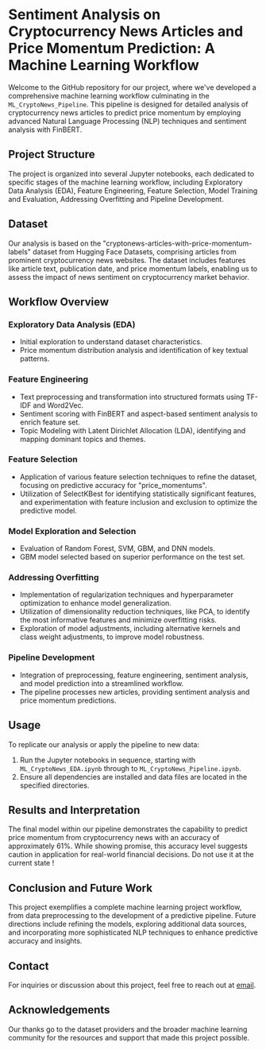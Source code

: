 # Sentiment Analysis on Cryptocurrency News Articles and Price Momentum Prediction: A Machine Learning Workflow

Welcome to the GitHub repository for our project, where we've developed a comprehensive machine learning workflow culminating in the `ML_CryptoNews_Pipeline`. This pipeline is designed for detailed analysis of cryptocurrency news articles to predict price momentum by employing advanced Natural Language Processing (NLP) techniques and sentiment analysis with FinBERT.

## Project Structure

The project is organized into several Jupyter notebooks, each dedicated to specific stages of the machine learning workflow, including Exploratory Data Analysis (EDA), Feature Engineering, Feature Selection, Model Training and Evaluation, Addressing Overfitting and Pipeline Development.

## Dataset

Our analysis is based on the "cryptonews-articles-with-price-momentum-labels" dataset from Hugging Face Datasets, comprising articles from prominent cryptocurrency news websites. The dataset includes features like article text, publication date, and price momentum labels, enabling us to assess the impact of news sentiment on cryptocurrency market behavior.

## Workflow Overview

### Exploratory Data Analysis (EDA)

- Initial exploration to understand dataset characteristics.
- Price momentum distribution analysis and identification of key textual patterns.

### Feature Engineering

- Text preprocessing and transformation into structured formats using TF-IDF and Word2Vec.
- Sentiment scoring with FinBERT and aspect-based sentiment analysis to enrich feature set.
- Topic Modeling with Latent Dirichlet Allocation (LDA), identifying and mapping dominant topics and themes.
  
### Feature Selection

- Application of various feature selection techniques to refine the dataset, focusing on predictive accuracy for "price_momentums".
- Utilization of SelectKBest for identifying statistically significant features, and experimentation with feature inclusion and exclusion to optimize the predictive model.

### Model Exploration and Selection

- Evaluation of Random Forest, SVM, GBM, and DNN models.
- GBM model selected based on superior performance on the test set.

### Addressing Overfitting

- Implementation of regularization techniques and hyperparameter optimization to enhance model generalization.
- Utilization of dimensionality reduction techniques, like PCA, to identify the most informative features and minimize overfitting risks.
- Exploration of model adjustments, including alternative kernels and class weight adjustments, to improve model robustness.

### Pipeline Development

- Integration of preprocessing, feature engineering, sentiment analysis, and model prediction into a streamlined workflow.
- The pipeline processes new articles, providing sentiment analysis and price momentum predictions.

## Usage

To replicate our analysis or apply the pipeline to new data:
1. Run the Jupyter notebooks in sequence, starting with `ML_CryptoNews_EDA.ipynb` through to `ML_CryptoNews_Pipeline.ipynb`.
2. Ensure all dependencies are installed and data files are located in the specified directories.

## Results and Interpretation

The final model within our pipeline demonstrates the capability to predict price momentum from cryptocurrency news with an accuracy of approximately 61%. While showing promise, this accuracy level suggests caution in application for real-world financial decisions. Do not use it at the current state !

## Conclusion and Future Work

This project exemplifies a complete machine learning project workflow, from data preprocessing to the development of a predictive pipeline. Future directions include refining the models, exploring additional data sources, and incorporating more sophisticated NLP techniques to enhance predictive accuracy and insights.

## Contact

For inquiries or discussion about this project, feel free to reach out at [email](mailto:adr83440@gmail.com).

## Acknowledgements

Our thanks go to the dataset providers and the broader machine learning community for the resources and support that made this project possible.

